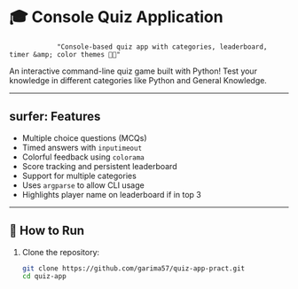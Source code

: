 # 🎓 Console Quiz Application
                "Console-based quiz app with categories, leaderboard, timer &amp; color themes 🌈✨"
An interactive command-line quiz game built with Python! Test your knowledge in different categories like Python and General Knowledge.

---

## surfer: Features

- Multiple choice questions (MCQs)
- Timed answers with `inputimeout`
- Colorful feedback using `colorama`
- Score tracking and persistent leaderboard
- Support for multiple categories
- Uses `argparse` to allow CLI usage
- Highlights player name on leaderboard if in top 3

---

## 🚀 How to Run

1. Clone the repository:
   ```bash
   git clone https://github.com/garima57/quiz-app-pract.git
   cd quiz-app
